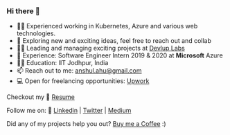 ### Hi there 👋

<!--
**anshulahuja98/anshulahuja98** is a ✨ _special_ ✨ repository because its `README.md` (this file) appears on your GitHub profile.

Here are some ideas to get you started:

- 🔭 I’m currently working on ...
- 🌱 I’m currently learning ...
- 👯 I’m looking to collaborate on ...
- 🤔 I’m looking for help with ...
- 💬 Ask me about ...
- 📫 How to reach me: ...
- 😄 Pronouns: ...
- ⚡ Fun fact: ...
-->

- :man_mechanic: Experienced working in Kubernetes, Azure and various web technologies.
- :thinking: Exploring new and exciting ideas, feel free to reach out and collab
- :man_technologist: Leading and managing exciting projects at [Devlup Labs](https://github.com/devlup-labs)
- :briefcase: Experience: Software Engineer Intern 2019 & 2020 at **Microsoft** Azure
- :man_student: Education: IIT Jodhpur, India
- 📫 Reach out to me: anshul.ahu@gmail.com
- :computer: Open for freelancing opportunities: [Upwork](https://www.upwork.com/o/profiles/users/~0159af9fc299f18fd2/) 


Checkout my :file_folder: [Resume](https://github.com/anshulahuja98/resume) 

Follow me on: :link: [Linkedin](https://www.linkedin.com/in/anshul-ahuja/) | [Twitter](https://twitter.com/anshulahuja1998) | [Medium](https://medium.com/@anshul.ahu)

Did any of my projects help you out? [Buy me a Coffee](https://www.buymeacoffee.com/anshulahuja) :)
